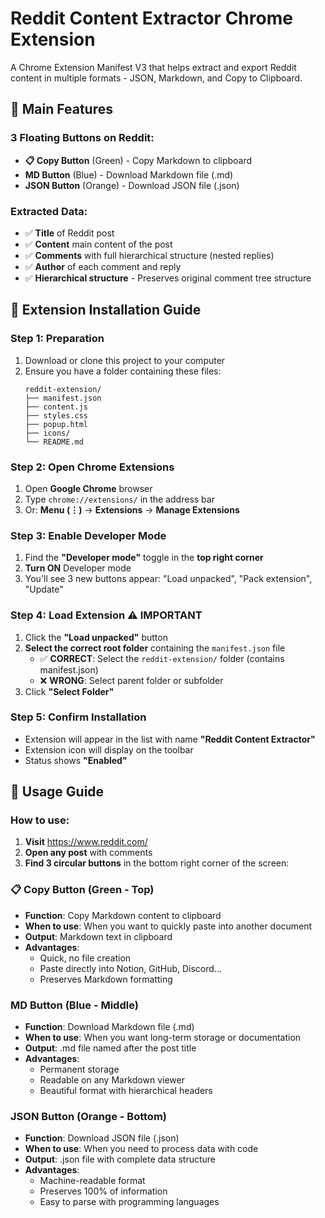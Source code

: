 # Reddit Content Extractor Chrome Extension

A Chrome Extension Manifest V3 that helps extract and export Reddit content in multiple formats - JSON, Markdown, and Copy to Clipboard.

## 🎯 Main Features

### **3 Floating Buttons on Reddit:**
- **📋 Copy Button** (Green) - Copy Markdown to clipboard
- **MD Button** (Blue) - Download Markdown file (.md)  
- **JSON Button** (Orange) - Download JSON file (.json)

### **Extracted Data:**
- ✅ **Title** of Reddit post
- ✅ **Content** main content of the post
- ✅ **Comments** with full hierarchical structure (nested replies)
- ✅ **Author** of each comment and reply
- ✅ **Hierarchical structure** - Preserves original comment tree structure

## 🚀 Extension Installation Guide

### **Step 1: Preparation**
1. Download or clone this project to your computer
2. Ensure you have a folder containing these files:
   ```
   reddit-extension/
   ├── manifest.json
   ├── content.js
   ├── styles.css
   ├── popup.html
   ├── icons/
   └── README.md
   ```

### **Step 2: Open Chrome Extensions**
1. Open **Google Chrome** browser
2. Type `chrome://extensions/` in the address bar
3. Or: **Menu (⋮)** → **Extensions** → **Manage Extensions**

### **Step 3: Enable Developer Mode**
1. Find the **"Developer mode"** toggle in the **top right corner**
2. **Turn ON** Developer mode
3. You'll see 3 new buttons appear: "Load unpacked", "Pack extension", "Update"

### **Step 4: Load Extension** ⚠️ **IMPORTANT**
1. Click the **"Load unpacked"** button
2. **Select the correct root folder** containing the `manifest.json` file
   - ✅ **CORRECT**: Select the `reddit-extension/` folder (contains manifest.json)
   - ❌ **WRONG**: Select parent folder or subfolder
3. Click **"Select Folder"**

### **Step 5: Confirm Installation**
- Extension will appear in the list with name **"Reddit Content Extractor"**
- Extension icon will display on the toolbar
- Status shows **"Enabled"**

## 📖 Usage Guide

### **How to use:**
1. **Visit** https://www.reddit.com/
2. **Open any post** with comments
3. **Find 3 circular buttons** in the bottom right corner of the screen:

### **📋 Copy Button (Green - Top)**
- **Function**: Copy Markdown content to clipboard
- **When to use**: When you want to quickly paste into another document
- **Output**: Markdown text in clipboard
- **Advantages**: 
  - Quick, no file creation
  - Paste directly into Notion, GitHub, Discord...
  - Preserves Markdown formatting

### **MD Button (Blue - Middle)**  
- **Function**: Download Markdown file (.md)
- **When to use**: When you want long-term storage or documentation
- **Output**: .md file named after the post title
- **Advantages**:
  - Permanent storage
  - Readable on any Markdown viewer
  - Beautiful format with hierarchical headers

### **JSON Button (Orange - Bottom)**
- **Function**: Download JSON file (.json) 
- **When to use**: When you need to process data with code
- **Output**: .json file with complete data structure
- **Advantages**:
  - Machine-readable format
  - Preserves 100% of information
  - Easy to parse with programming languages
